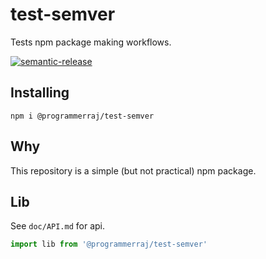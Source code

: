 # test-semver
Tests npm package making workflows.

[![semantic-release](https://img.shields.io/badge/%20%20%F0%9F%93%A6%F0%9F%9A%80-semantic--release-e10079.svg)](https://github.com/semantic-release/semantic-release)

## Installing
```
npm i @programmerraj/test-semver
```

## Why
This repository is a simple (but not practical) npm package. 

## Lib
See `doc/API.md` for api.
```js
import lib from '@programmerraj/test-semver'
```
